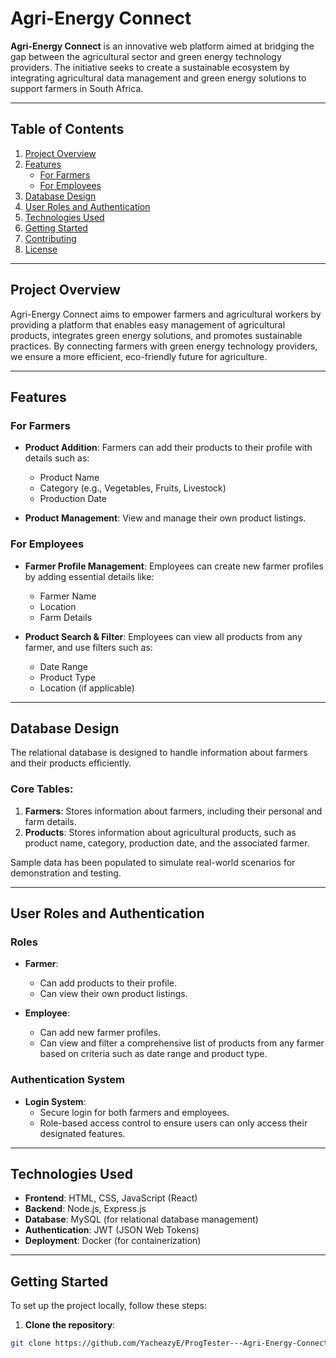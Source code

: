 # Agri-Energy Connect

**Agri-Energy Connect** is an innovative web platform aimed at bridging the gap between the agricultural sector and green energy technology providers. The initiative seeks to create a sustainable ecosystem by integrating agricultural data management and green energy solutions to support farmers in South Africa.

---

## Table of Contents

1. [Project Overview](#project-overview)
2. [Features](#features)
    - [For Farmers](#for-farmers)
    - [For Employees](#for-employees)
3. [Database Design](#database-design)
4. [User Roles and Authentication](#user-roles-and-authentication)
5. [Technologies Used](#technologies-used)
6. [Getting Started](#getting-started)
7. [Contributing](#contributing)
8. [License](#license)

---

## Project Overview

Agri-Energy Connect aims to empower farmers and agricultural workers by providing a platform that enables easy management of agricultural products, integrates green energy solutions, and promotes sustainable practices. By connecting farmers with green energy technology providers, we ensure a more efficient, eco-friendly future for agriculture.

---

## Features

### For Farmers

- **Product Addition**: Farmers can add their products to their profile with details such as:
  - Product Name
  - Category (e.g., Vegetables, Fruits, Livestock)
  - Production Date

- **Product Management**: View and manage their own product listings.

### For Employees

- **Farmer Profile Management**: Employees can create new farmer profiles by adding essential details like:
  - Farmer Name
  - Location
  - Farm Details

- **Product Search & Filter**: Employees can view all products from any farmer, and use filters such as:
  - Date Range
  - Product Type
  - Location (if applicable)

---

## Database Design

The relational database is designed to handle information about farmers and their products efficiently.

### Core Tables:
1. **Farmers**: Stores information about farmers, including their personal and farm details.
2. **Products**: Stores information about agricultural products, such as product name, category, production date, and the associated farmer.

Sample data has been populated to simulate real-world scenarios for demonstration and testing.

---

## User Roles and Authentication

### Roles

- **Farmer**: 
  - Can add products to their profile.
  - Can view their own product listings.
  
- **Employee**: 
  - Can add new farmer profiles.
  - Can view and filter a comprehensive list of products from any farmer based on criteria such as date range and product type.

### Authentication System

- **Login System**: 
  - Secure login for both farmers and employees.
  - Role-based access control to ensure users can only access their designated features.

---

## Technologies Used

- **Frontend**: HTML, CSS, JavaScript (React)
- **Backend**: Node.js, Express.js
- **Database**: MySQL (for relational database management)
- **Authentication**: JWT (JSON Web Tokens)
- **Deployment**: Docker (for containerization)

---

## Getting Started

To set up the project locally, follow these steps:

1. **Clone the repository**:

```bash
git clone https://github.com/YacheazyE/ProgTester---Agri-Energy-Connect.git
